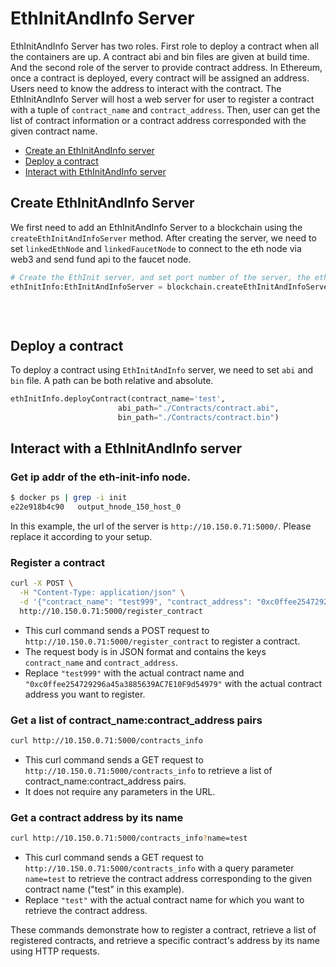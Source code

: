 # EthInitAndInfo Server

EthInitAndInfo Server has two roles. First role to deploy a contract when all the containers are up. A contract abi and bin files are given at build time. And the second role of the server to provide contract address. In Ethereum, once a contract is deployed, every contract will be assigned an address. Users need to know the address to interact with the contract. The EthInitAndInfo Server will host a web server for user to register a contract with a tuple of `contract_name` and `contract_address`. Then, user can get the list of contract information or a contract address corresponded with the given contract name.

- [Create an EthInitAndInfo server](#add-ethinitandinfo-server)
- [Deploy a contract](#deploy-contract)
- [Interact with EthInitAndInfo server](#interact-with-server)

<a id="add-ethinitandinfo-server"></a>
## Create EthInitAndInfo Server

We first need to add an EthInitAndInfo Server to a blockchain using the `createEthInitAndInfoServer` method. After creating the server, we need to set `linkedEthNode` and `linkedFaucetNode` to connect to the eth node via web3 and send fund api to the faucet node.
```python
# Create the EthInit server, and set port number of the server, the eth node and faucet server.
ethInitInfo:EthInitAndInfoServer = blockchain.createEthInitAndInfoServer(vnode='eth_init_info', 
                                                                             port=5000, 
                                                                             linked_eth_node=random.choice(eth_nodes),
                                                                             linked_faucet_node=random.choice(faucet_info))
```

<a id="deploy-contract"></a>
## Deploy a contract

To deploy a contract using `EthInitAndInfo` server, we need to set `abi` and `bin` file. A path can be both relative and absolute.
```python
ethInitInfo.deployContract(contract_name='test', 
                        abi_path="./Contracts/contract.abi",
                        bin_path="./Contracts/contract.bin")
```

<a id="interact-with-server"></a>
## Interact with a EthInitAndInfo server

### Get ip addr of the eth-init-info node. 
```sh
$ docker ps | grep -i init
e22e918b4c90   output_hnode_150_host_0                                     "/start.sh"      2 minutes ago   Up 2 minutes                                                 as162h-EthInitAndInfo-10.150.0.71
```
In this example, the url of the server is `http://10.150.0.71:5000/`. Please replace it according to your setup.

### Register a contract

```sh
curl -X POST \
  -H "Content-Type: application/json" \
  -d '{"contract_name": "test999", "contract_address": "0xc0ffee254729296a45a3885639AC7E10F9d54979"}' \
  http://10.150.0.71:5000/register_contract
```

- This curl command sends a POST request to `http://10.150.0.71:5000/register_contract` to register a contract.
- The request body is in JSON format and contains the keys `contract_name` and `contract_address`.
- Replace `"test999"` with the actual contract name and `"0xc0ffee254729296a45a3885639AC7E10F9d54979"` with the actual contract address you want to register.

### Get a list of contract_name:contract_address pairs

```sh
curl http://10.150.0.71:5000/contracts_info
```

- This curl command sends a GET request to `http://10.150.0.71:5000/contracts_info` to retrieve a list of contract_name:contract_address pairs.
- It does not require any parameters in the URL.

### Get a contract address by its name

```sh
curl http://10.150.0.71:5000/contracts_info?name=test
```

- This curl command sends a GET request to `http://10.150.0.71:5000/contracts_info` with a query parameter `name=test` to retrieve the contract address corresponding to the given contract name ("test" in this example).
- Replace `"test"` with the actual contract name for which you want to retrieve the contract address.

These commands demonstrate how to register a contract, retrieve a list of registered contracts, and retrieve a specific contract's address by its name using HTTP requests.
